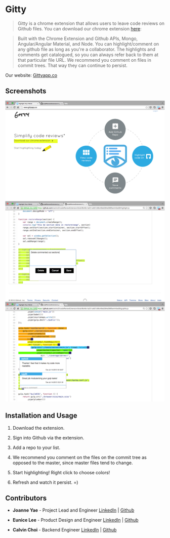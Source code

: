 # Gitty

>Gitty is a chrome extension that allows users to leave code reviews on Github files.
>You can download our chrome extension [here](https://chrome.google.com/webstore/detail/gitty/lbelcompobjfpedpgnpfdojjfokgaghf):

>Built with the Chrome Extension and Github APIs, Mongo, Angular/Angular Material, and Node.
>You can highlight/comment on any github file as long as you're a collaborator.
>The highlights and comments get catalogued, so you can always refer back to them at that particular file URL.
>We recommend you comment on files in commit trees.  That way they can continue to persist.

Our website: [Gittyapp.co](http://www.gittyapp.co)

## Screenshots
<img src="extension/SS1.png" />
<img src="extension/SS2.png" />
<img src="extension/SS3.png" />

## Installation and Usage
1. Download the extension.

2. Sign into Github via the extension.

3. Add a repo to your list.

4. We recommend you comment on the files on the commit tree as opposed to the master, since master files tend to change.

5. Start highlighting!  Right click to choose colors!

6. Refresh and watch it persist.  =)

## Contributors
* __Joanne Yae__ - Project Lead and Engineer [LinkedIn](https://www.linkedin.com/in/joanneyae) | [Github](https://github.com/nyjy85)

* __Eunice Lee__ - Product Design and Engineer [LinkedIn](https://www.linkedin.com/in/euniceclee) | [Github](https://github.com/eueueleelee)

* __Calvin Choi__ - Backend Engineer [LinkedIn](https://www.linkedin.com/pub/calvin-choi/25/721/501) | [Github](https://github.com/cschoi3)
